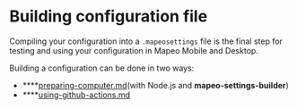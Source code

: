 # Building configuration file

Compiling your configuration into a `.mapeosettings` file is the final step for testing and using your configuration in Mapeo Mobile and Desktop.

Building a configuration can be done in two ways:

* ****[preparing-computer.md](preparing-computer.md "mention")(with Node.js and **mapeo-settings-builder**)
* ****[using-github-actions.md](using-github-actions.md "mention")

